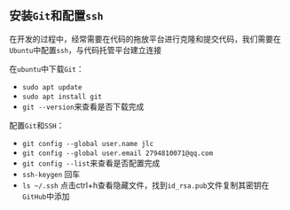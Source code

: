 ## 安装`Git`和配置`ssh`

在开发的过程中，经常需要在代码的拖放平台进行克隆和提交代码，我们需要在`Ubuntu`中配置`ssh`，与代码托管平台建立连接

在`ubuntu`中下载`Git`：

- `sudo apt update`
- `sudo apt install git`
- `git --version`来查看是否下载完成

配置`Git`和`SSH`：

- `git config --global user.name jlc`
- `git config --global user.email 2794810071@qq.com`
- `git config --list`来查看是否配置完成
- `ssh-keygen`    回车
- `ls ~/.ssh`   点击ctrl+h查看隐藏文件，找到`id_rsa.pub`文件复制其密钥在`GitHub`中添加